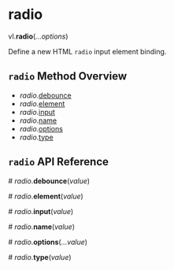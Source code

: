 # radio

vl.<b>radio</b>(<em>...options</em>)

Define a new HTML <code>radio</code> input element binding.

## <code>radio</code> Method Overview

* <em>radio</em>.<a href="#debounce">debounce</a>
* <em>radio</em>.<a href="#element">element</a>
* <em>radio</em>.<a href="#input">input</a>
* <em>radio</em>.<a href="#name">name</a>
* <em>radio</em>.<a href="#options">options</a>
* <em>radio</em>.<a href="#type">type</a>

## <code>radio</code> API Reference

<a name="debounce">#</a>
<em>radio</em>.<b>debounce</b>(<em>value</em>)

<a name="element">#</a>
<em>radio</em>.<b>element</b>(<em>value</em>)

<a name="input">#</a>
<em>radio</em>.<b>input</b>(<em>value</em>)

<a name="name">#</a>
<em>radio</em>.<b>name</b>(<em>value</em>)

<a name="options">#</a>
<em>radio</em>.<b>options</b>(<em>...value</em>)

<a name="type">#</a>
<em>radio</em>.<b>type</b>(<em>value</em>)

